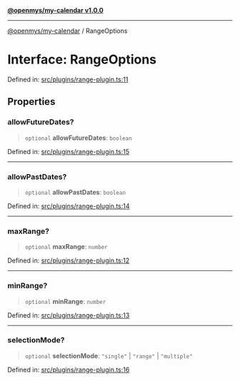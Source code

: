 [**@openmys/my-calendar v1.0.0**](../README.md)

***

[@openmys/my-calendar](../globals.md) / RangeOptions

# Interface: RangeOptions

Defined in: [src/plugins/range-plugin.ts:11](https://github.com/openmys/my-calendar/blob/96ebce4306bfb6a4ab4c4297a9b422c56933c5da/src/plugins/range-plugin.ts#L11)

## Properties

### allowFutureDates?

> `optional` **allowFutureDates**: `boolean`

Defined in: [src/plugins/range-plugin.ts:15](https://github.com/openmys/my-calendar/blob/96ebce4306bfb6a4ab4c4297a9b422c56933c5da/src/plugins/range-plugin.ts#L15)

***

### allowPastDates?

> `optional` **allowPastDates**: `boolean`

Defined in: [src/plugins/range-plugin.ts:14](https://github.com/openmys/my-calendar/blob/96ebce4306bfb6a4ab4c4297a9b422c56933c5da/src/plugins/range-plugin.ts#L14)

***

### maxRange?

> `optional` **maxRange**: `number`

Defined in: [src/plugins/range-plugin.ts:12](https://github.com/openmys/my-calendar/blob/96ebce4306bfb6a4ab4c4297a9b422c56933c5da/src/plugins/range-plugin.ts#L12)

***

### minRange?

> `optional` **minRange**: `number`

Defined in: [src/plugins/range-plugin.ts:13](https://github.com/openmys/my-calendar/blob/96ebce4306bfb6a4ab4c4297a9b422c56933c5da/src/plugins/range-plugin.ts#L13)

***

### selectionMode?

> `optional` **selectionMode**: `"single"` \| `"range"` \| `"multiple"`

Defined in: [src/plugins/range-plugin.ts:16](https://github.com/openmys/my-calendar/blob/96ebce4306bfb6a4ab4c4297a9b422c56933c5da/src/plugins/range-plugin.ts#L16)

